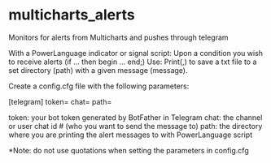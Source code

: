 # multicharts_alerts
Monitors for alerts from Multicharts and pushes through telegram

With a PowerLanguage indicator or signal script:
Upon a condition you wish to receive alerts (if ... then begin ... end;)
Use: Print(<path>,<message>) to save a txt file to a set directory (path) with a given message (message).

Create a config.cfg file with the following parameters:

[telegram]
token=
chat=
path=

token: your bot token generated by BotFather in Telegram
chat: the channel or user chat id # (who you want to send the message to)
path: the directory where you are printing the alert messages to with PowerLanguage script

*Note: do not use quotations when setting the parameters in config.cfg
